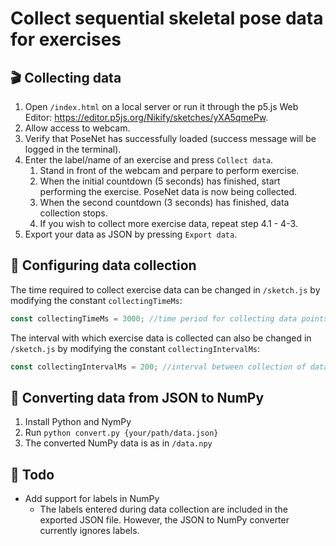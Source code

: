 # Collect sequential skeletal pose data for exercises
## :clapper: Collecting data
1. Open `/index.html` on a local server or run it through the p5.js Web Editor: https://editor.p5js.org/Nikify/sketches/yXA5qmePw.
1. Allow access to webcam.
1. Verify that PoseNet has successfully loaded (success message will be logged in the terminal).
1. Enter the label/name of an exercise and press `Collect data`.
    1. Stand in front of the webcam and perpare to perform exercise.
    1. When the initial countdown (5 seconds) has finished, start performing the exercise. PoseNet data is now being collected.
    1. When the second countdown (3 seconds) has finished, data collection stops.
    1. If you wish to collect more exercise data, repeat step 4.1 - 4-3.
1. Export your data as JSON by pressing `Export data`.

## :wrench: Configuring data collection
The time required to collect exercise data can be changed in `/sketch.js` by modifying the constant `collectingTimeMs`:
```javascript
const collectingTimeMs = 3000; //time period for collecting data points (in ms)
``` 

The interval with which exercise data is collected can also be changed in `/sketch.js` by modifying the constant `collectingIntervalMs`:
```javascript
const collectingIntervalMs = 200; //interval between collection of data points (in ms)
```

## :memo: Converting data from JSON to NumPy
1. Install Python and NymPy
1. Run `python convert.py {your/path/data.json}`
1. The converted NumPy data is as in `/data.npy`

## :construction: Todo
* Add support for labels in NumPy 
    * The labels entered during data collection are included in the exported JSON file. However, the JSON to NumPy converter currently ignores labels.
